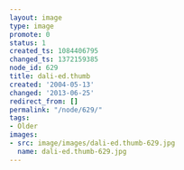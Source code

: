 ```yaml
---
layout: image
type: image
promote: 0
status: 1
created_ts: 1084406795
changed_ts: 1372159385
node_id: 629
title: dali-ed.thumb
created: '2004-05-13'
changed: '2013-06-25'
redirect_from: []
permalink: "/node/629/"
tags:
- Older
images:
- src: image/images/dali-ed.thumb-629.jpg
  name: dali-ed.thumb-629.jpg
---
```



